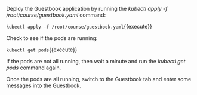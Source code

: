 Deploy the Guestbook application by running the *kubectl apply -f /root/course/guestbook.yaml* command:

`kubectl apply -f /root/course/guestbook.yaml`{{execute}}

Check to see if the pods are running:

`kubectl get pods`{{execute}}

If the pods are not all running, then wait a minute and run the *kubectl get pods* command again.

Once the pods are all running, switch to the Guestbook tab and enter some messages into the Guestbook.
